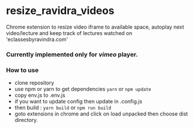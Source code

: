 # resize_ravidra_videos
Chrome extension to resize video iframe to available space, autoplay next video/lecture and keep track of lectures watched on 'eclassesbyravindra.com' 

### Currently implemented only for *vimeo* player.

### How to use
- clone repository
- use npm or yarn to get dependencies `yarn` or `npm update`
- copy env.js to .env.js
- if you want to update config then update in .config.js
- then build : `yarn build` or `npm run build`
- goto extensions in chrome and click on load unpacked then choose dist directory.
